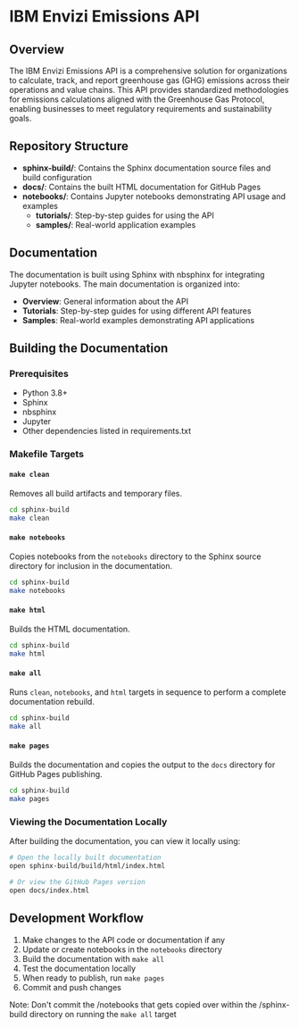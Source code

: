 # IBM Envizi Emissions API

## Overview

The IBM Envizi Emissions API is a comprehensive solution for organizations to calculate, track, and report greenhouse gas (GHG) emissions across their operations and value chains. This API provides standardized methodologies for emissions calculations aligned with the Greenhouse Gas Protocol, enabling businesses to meet regulatory requirements and sustainability goals.

## Repository Structure

- **sphinx-build/**: Contains the Sphinx documentation source files and build configuration
- **docs/**: Contains the built HTML documentation for GitHub Pages
- **notebooks/**: Contains Jupyter notebooks demonstrating API usage and examples
  - **tutorials/**: Step-by-step guides for using the API
  - **samples/**: Real-world application examples

## Documentation

The documentation is built using Sphinx with nbsphinx for integrating Jupyter notebooks. The main documentation is organized into:

- **Overview**: General information about the API
- **Tutorials**: Step-by-step guides for using different API features
- **Samples**: Real-world examples demonstrating API applications

## Building the Documentation

### Prerequisites

- Python 3.8+
- Sphinx
- nbsphinx
- Jupyter
- Other dependencies listed in requirements.txt


### Makefile Targets

#### `make clean`

Removes all build artifacts and temporary files.

```bash
cd sphinx-build
make clean
```

#### `make notebooks`

Copies notebooks from the `notebooks` directory to the Sphinx source directory for inclusion in the documentation.

```bash
cd sphinx-build
make notebooks
```

#### `make html`

Builds the HTML documentation.

```bash
cd sphinx-build
make html
```

#### `make all`

Runs `clean`, `notebooks`, and `html` targets in sequence to perform a complete documentation rebuild.

```bash
cd sphinx-build
make all
```

#### `make pages`

Builds the documentation and copies the output to the `docs` directory for GitHub Pages publishing.

```bash
cd sphinx-build
make pages
```

### Viewing the Documentation Locally

After building the documentation, you can view it locally using:

```bash
# Open the locally built documentation
open sphinx-build/build/html/index.html

# Or view the GitHub Pages version
open docs/index.html
```

## Development Workflow

1. Make changes to the API code or documentation if any
2. Update or create notebooks in the `notebooks` directory
3. Build the documentation with `make all`
4. Test the documentation locally
5. When ready to publish, run `make pages`
6. Commit and push changes

Note: Don't commit the /notebooks that gets copied over within the /sphinx-build directory on running the `make all` target